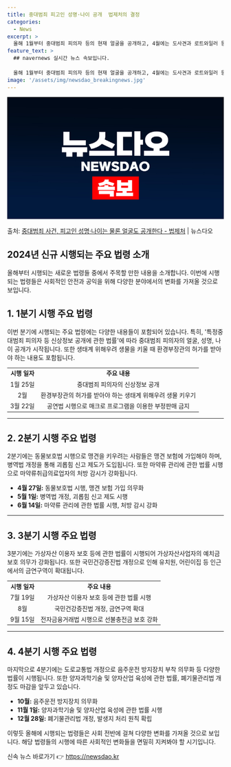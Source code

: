 ```yaml
---
title: 중대범죄 피고인 성명·나이 공개  법제처의 결정
categories:
  - News
excerpt: >
  올해 1월부터 중대범죄 피의자 등의 현재 얼굴을 공개하고, 4월에는 도사견과 로트와일러 등 맹견을 키우기 위…
feature_text: >
  ## navernews 실시간 뉴스 속보입니다.

  올해 1월부터 중대범죄 피의자 등의 현재 얼굴을 공개하고, 4월에는 도사견과 로트와일러 등 맹견을 키우기 위…
image: '/assets/img/newsdao_breakingnews.jpg'
---
```


![뉴스다오 속보](/assets/img/newsdao_breakingnews.jpg)

<p>출처: <a href="https://newsdao.kr/2917" rel="dofollow">중대범죄 사건, 피고인 성명·나이는 물론 얼굴도 공개한다 - 법제처</a> | 뉴스다오</p>

<h2>2024년 신규 시행되는 주요 법령 소개</h2>
<p data-ke-size="size16">올해부터 시행되는 새로운 법령들 중에서 주목할 만한 내용을 소개합니다. 이번에 시행되는 법령들은 사회적인 안전과 공익을 위해 다양한 분야에서의 변화를 가져올 것으로 보입니다.</p>

<h2 data-ke-size="size26">1. 1분기 시행 주요 법령</h2>
<p data-ke-size="size16">이번 분기에 시행되는 주요 법령에는 다양한 내용들이 포함되어 있습니다. 특히, '특정중대범죄 피의자 등 신상정보 공개에 관한 법률'에 따라 중대범죄 피의자의 얼굴, 성명, 나이 공개가 시작됩니다. 또한 생태계 위해우려 생물을 키울 때 환경부장관의 허가를 받아야 하는 내용도 포함됩니다.</p>

<table>
  <tr>
    <td style="text-align: center; height: 17px;"><b>시행 일자</b></td>
    <td style="text-align: center; height: 17px;"><b>주요 내용</b></td>
  </tr>
  <tr>
    <td style="text-align: center; height: 17px;">1월 25일</td>
    <td style="text-align: center; height: 17px;">중대범죄 피의자의 신상정보 공개</td>
  </tr>
  <tr>
    <td style="text-align: center; height: 17px;">2월</td>
    <td style="text-align: center; height: 17px;">환경부장관의 허가를 받아야 하는 생태계 위해우려 생물 키우기</td>
  </tr>
  <tr>
    <td style="text-align: center; height: 17px;">3월 22일</td>
    <td style="text-align: center; height: 17px;">공연법 시행으로 매크로 프로그램을 이용한 부정판매 금지</td>
  </tr>
</table>

<hr>

<h2 data-ke-size="size26">2. 2분기 시행 주요 법령</h2>
<p data-ke-size="size16">2분기에는 동물보호법 시행으로 맹견을 키우려는 사람들은 맹견 보험에 가입해야 하며, 병역법 개정을 통해 괴롭힘 신고 제도가 도입됩니다. 또한 마약류 관리에 관한 법률 시행으로 마약류취급의료업자의 처방 감시가 강화됩니다.</p>

<ul>
  <li><b>4월 27일:</b> 동물보호법 시행, 맹견 보험 가입 의무화</li>
  <li><b>5월 1일:</b> 병역법 개정, 괴롭힘 신고 제도 시행</li>
  <li><b>6월 14일:</b> 마약류 관리에 관한 법률 시행, 처방 감시 강화</li>
</ul>

<hr>

<h2 data-ke-size="size26">3. 3분기 시행 주요 법령</h2>
<p data-ke-size="size16">3분기에는 가상자산 이용자 보호 등에 관한 법률이 시행되어 가상자산사업자의 예치금 보호 의무가 강화됩니다. 또한 국민건강증진법 개정으로 인해 유치원, 어린이집 등 인근에서의 금연구역이 확대됩니다.</p>

<table>
  <tr>
    <td style="text-align: center; height: 17px;"><b>시행 일자</b></td>
    <td style="text-align: center; height: 17px;"><b>주요 내용</b></td>
  </tr>
  <tr>
    <td style="text-align: center; height: 17px;">7월 19일</td>
    <td style="text-align: center; height: 17px;">가상자산 이용자 보호 등에 관한 법률 시행</td>
  </tr>
  <tr>
    <td style="text-align: center; height: 17px;">8월</td>
    <td style="text-align: center; height: 17px;">국민건강증진법 개정, 금연구역 확대</td>
  </tr>
  <tr>
    <td style="text-align: center; height: 17px;">9월 15일</td>
    <td style="text-align: center; height: 17px;">전자금융거래법 시행으로 선불충전금 보호 강화</td>
  </tr>
</table>

<hr>

<h2 data-ke-size="size26">4. 4분기 시행 주요 법령</h2>
<p data-ke-size="size16">마지막으로 4분기에는 도로교통법 개정으로 음주운전 방지장치 부착 의무화 등 다양한 법률이 시행됩니다. 또한 양자과학기술 및 양자산업 육성에 관한 법률, 폐기물관리법 개정도 마감을 앞두고 있습니다.</p>

<ul>
  <li><b>10월:</b> 음주운전 방지장치 의무화</li>
  <li><b>11월 1일:</b> 양자과학기술 및 양자산업 육성에 관한 법률 시행</li>
  <li><b>12월 28일:</b> 폐기물관리법 개정, 발생지 처리 원칙 확립</li>
</ul>

<p data-ke-size="size16">이렇듯 올해에 시행되는 법령들은 사회 전반에 걸쳐 다양한 변화를 가져올 것으로 보입니다. 해당 법령들의 시행에 따른 사회적인 변화들을 면밀히 지켜봐야 할 시기입니다.</p> 

신속 뉴스 바로가기 👉 <a href="https://newsdao.kr" rel="dofollow">https://newsdao.kr</a>


